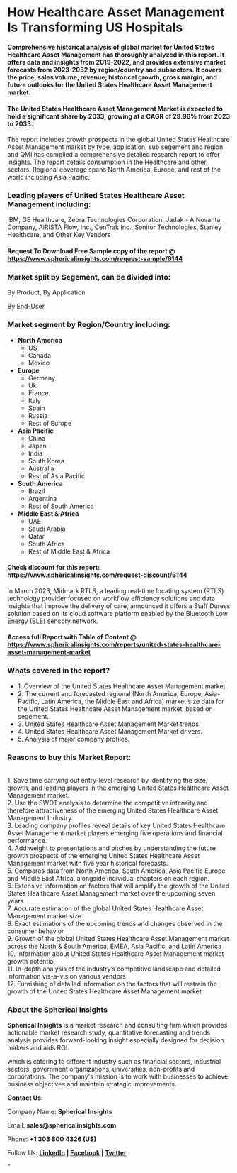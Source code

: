<h1><strong>How Healthcare Asset Management Is Transforming US Hospitals</strong></h1>
<p><strong>Comprehensive historical analysis of global market for United States Healthcare Asset Management has thoroughly analyzed in this report. It offers data and insights from 2019-2022, and provides extensive market forecasts from 2023-2032 by region/country and subsectors. It covers the price, sales volume, revenue, historical growth, gross margin, and future outlooks for the United States Healthcare Asset Management market.</strong></p>
<h4><strong>The United States Healthcare Asset Management Market is expected to hold a significant share by 2033, growing at a CAGR of 29.96% from 2023 to 2033.</strong></h4>
<p>The report includes growth prospects in the global United States Healthcare Asset Management market by type, application, sub segement and region and QMI has compiled a comprehensive detailed research report to offer insights. The report details consumption in the Healthcare and other sectors. Regional coverage spans North America, Europe, and rest of the world including Asia Pacific.</p>
<h3><strong>Leading players of United States Healthcare Asset Management including:</strong></h3>
<p>IBM, GE Healthcare, Zebra Technologies Corporation, Jadak - A Novanta Company, AiRISTA Flow, Inc., CenTrak Inc., Sonitor Technologies, Stanley Healthcare, and Other Key Vendors</p>
<h4>Request To Download Free Sample copy of the report @ <a href="https://www.sphericalinsights.com/request-sample/6144">https://www.sphericalinsights.com/request-sample/6144</a></h4>
<h3><strong>Market split by Segement, can be divided into:</strong></h3>
<p>By Product, By Application</p>
<p>By End-User</p>
<h3><strong>Market segment by Region/Country including:</strong></h3>
<ul>
<li><strong>North America</strong>
<ul>
<li>US</li>
<li>Canada</li>
<li>Mexico</li>
</ul>
</li>
<li><strong>Europe</strong>
<ul>
<li>Germany</li>
<li>Uk</li>
<li>France</li>
<li>Italy</li>
<li>Spain</li>
<li>Russia</li>
<li>Rest of Europe</li>
</ul>
</li>
<li><strong>Asia Pacific</strong>
<ul>
<li>China</li>
<li>Japan</li>
<li>India</li>
<li>South Korea</li>
<li>Australia</li>
<li>Rest of Asia Pacific</li>
</ul>
</li>
<li><strong>South America</strong>
<ul>
<li>Brazil</li>
<li>Argentina</li>
<li>Rest of South America</li>
</ul>
</li>
<li><strong>Middle East &amp; Africa</strong>
<ul>
<li>UAE</li>
<li>Saudi Arabia</li>
<li>Qatar</li>
<li>South Africa</li>
<li>Rest of Middle East &amp; Africa</li>
</ul>
</li>
</ul>
<h4>Check discount for this report: <a href="https://www.sphericalinsights.com/request-discount/6144">https://www.sphericalinsights.com/request-discount/6144</a></h4>
<p>In March 2023,&nbsp;Midmark RTLS, a leading real-time locating system (RTLS) technology provider focused on workflow efficiency solutions and data insights that improve the delivery of care, announced it offers a Staff Duress solution based on its cloud software platform enabled by the Bluetooth Low Energy (BLE) sensory network.</p>
<h4>Access full Report with Table of Content @ <a href="how-healthcare-asset-management-is-transforming-us-hospitals" target="_blank">https://www.sphericalinsights.com/reports/united-states-healthcare-asset-management-market</a></h4>
<h3><strong>Whats covered in the report?</strong></h3>
<ul>
<li>1. Overview of the United States Healthcare Asset Management market.</li>
<li>2. The current and forecasted regional (North America, Europe, Asia-Pacific, Latin America, the Middle East and Africa) market size data for the United States Healthcare Asset Management market, based on segement.</li>
<li>3. United States Healthcare Asset Management Market trends.</li>
<li>4. United States Healthcare Asset Management Market drivers.</li>
<li>5. Analysis of major company profiles.</li>
</ul>
<h3><strong>Reasons to buy this Market Report:</strong></h3>
<p><br /> 1. Save time carrying out entry-level research by identifying the size, growth, and leading players in the emerging United States Healthcare Asset Management market.<br /> 2. Use the SWOT analysis to determine the competitive intensity and therefore attractiveness of the emerging United States Healthcare Asset Management Industry.<br /> 3. Leading company profiles reveal details of key United States Healthcare Asset Management market players emerging five operations and financial performance.<br /> 4. Add weight to presentations and pitches by understanding the future growth prospects of the emerging United States Healthcare Asset Management market with five year historical forecasts.<br /> 5. Compares data from North America, South America, Asia Pacific Europe and Middle East Africa, alongside individual chapters on each region.<br /> 6. Extensive information on factors that will amplify the growth of the United States Healthcare Asset Management market over the upcoming seven years<br /> 7. Accurate estimation of the global United States Healthcare Asset Management market size <br /> 8. Exact estimations of the upcoming trends and changes observed in the consumer behavior <br /> 9. Growth of the global United States Healthcare Asset Management market across the North &amp; South America, EMEA, Asia Pacific, and Latin America<br /> 10. Information about United States Healthcare Asset Management market growth potential<br /> 11. In-depth analysis of the industry&rsquo;s competitive landscape and detailed information vis-a-vis on various vendors<br /> 12. Furnishing of detailed information on the factors that will restrain the growth of the United States Healthcare Asset Management market</p>
<h3><strong>About the Spherical Insights</strong></h3>
<p><strong>Spherical Insights</strong> is a market research and consulting firm which provides actionable market research study, quantitative forecasting and trends analysis provides forward-looking insight especially designed for decision makers and aids ROI.</p>
<p>which is catering to different industry such as financial sectors, industrial sectors, government organizations, universities, non-profits and corporations. The company's mission is to work with businesses to achieve business objectives and maintain strategic improvements.</p>
<p><strong>Contact Us:</strong></p>
<p>Company Name: <strong>Spherical Insights</strong></p>
<p>Email: <strong>sales@sphericalinsights.com</strong></p>
<p>Phone: <strong>+1 303 800 4326 (US)</strong></p>
<p>Follow Us: <strong><a href="https://www.linkedin.com/company/spherical-insight/"><u>LinkedIn</u></a> | <a href="https://www.facebook.com/sphericalinsights22"><u>Facebook</u></a> | <a href="https://twitter.com/SInsights_US"><u>Twitter</u></a></strong></p>
<p>"</p>
